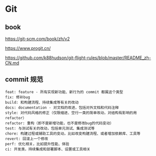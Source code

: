 # Git

## book
https://git-scm.com/book/zh/v2

https://www.progit.cn/

https://github.com/k88hudson/git-flight-rules/blob/master/README_zh-CN.md

## commit 规范
```
feat: feature - 所有实现新功能、新行为的 commit 都属这个类型
fix: 修补bug
build: 和构建流程、持续集成等有关的改动
docs: documentation - 对文档的改进，包括对外文档和代码注释
style: 对代码风格的修正（仅限缩进、空行一类的简单改动，对结构有影响的用 refactor）
refactor: 重构（即不是新增功能，也不是修改bug的代码变动）
test: 与测试有关的改动，包括单元测试、集成测试等
chore: 构建过程或辅助工具的变动，比如改变构建流程、或者增加依赖库、工具等
revert: 回滚上一个修改
perf: 优化相关，比如提升性能、体验
ci: 开发类，持续集成和部署脚本、设置或工具相关
```



